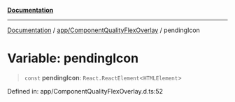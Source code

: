[**Documentation**](../../../index.md)

***

[Documentation](../../../index.md) / [app/ComponentQualityFlexOverlay](../index.md) / pendingIcon

# Variable: pendingIcon

> `const` **pendingIcon**: `React.ReactElement`\<`HTMLElement`\>

Defined in: app/ComponentQualityFlexOverlay.d.ts:52
